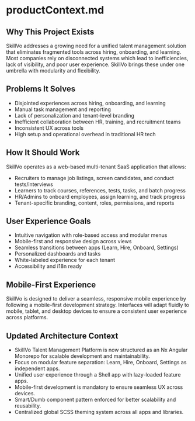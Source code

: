 # productContext.md

## Why This Project Exists

SkillVo addresses a growing need for a unified talent management solution that eliminates fragmented tools across hiring, onboarding, and learning. Most companies rely on disconnected systems which lead to inefficiencies, lack of visibility, and poor user experience. SkillVo brings these under one umbrella with modularity and flexibility.

## Problems It Solves

- Disjointed experiences across hiring, onboarding, and learning
- Manual task management and reporting
- Lack of personalization and tenant-level branding
- Inefficient collaboration between HR, training, and recruitment teams
- Inconsistent UX across tools
- High setup and operational overhead in traditional HR tech

## How It Should Work

SkillVo operates as a web-based multi-tenant SaaS application that allows:
- Recruiters to manage job listings, screen candidates, and conduct tests/interviews
- Learners to track courses, references, tests, tasks, and batch progress
- HR/Admins to onboard employees, assign learning, and track progress
- Tenant-specific branding, content, roles, permissions, and reports

## User Experience Goals

- Intuitive navigation with role-based access and modular menus
- Mobile-first and responsive design across views
- Seamless transitions between apps (Learn, Hire, Onboard, Settings)
- Personalized dashboards and tasks
- White-labeled experience for each tenant
- Accessibility and i18n ready


## Mobile-First Experience

SkillVo is designed to deliver a seamless, responsive mobile experience by following a mobile-first development strategy. Interfaces will adapt fluidly to mobile, tablet, and desktop devices to ensure a consistent user experience across platforms.


## Updated Architecture Context

- SkillVo Talent Management Platform is now structured as an Nx Angular Monorepo for scalable development and maintainability.
- Focus on modular feature separation: Learn, Hire, Onboard, Settings as independent apps.
- Unified user experience through a Shell app with lazy-loaded feature apps.
- Mobile-first development is mandatory to ensure seamless UX across devices.
- Smart/Dumb component pattern enforced for better scalability and reusability.
- Centralized global SCSS theming system across all apps and libraries.
